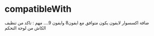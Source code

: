# compatibleWith


ضافة اكسسوار لايفون يكون متوافق مع ايفون8 وايفون 9….
مهم : تاكد من تنظيف الكاش من لوحة التحكم
